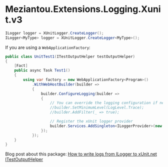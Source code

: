 ﻿# Meziantou.Extensions.Logging.Xunit.v3

```c#
ILogger logger = XUnitLogger.CreateLogger();
ILogger<MyType> logger = XUnitLogger.CreateLogger<MyType>();
```

If you are using a `WebApplicationFactory`:

```c#
public class UnitTest1(ITestOutputHelper testOutputHelper)
{
    [Fact]
    public async Task Test1()
    {
        using var factory = new WebApplicationFactory<Program>()
            .WithWebHostBuilder(builder =>
            {
                builder.ConfigureLogging(builder =>
                {
                    // You can override the logging configuration if needed
                    //builder.SetMinimumLevel(LogLevel.Trace);
                    //builder.AddFilter(_ => true);

                    // Register the xUnit logger provider
                    builder.Services.AddSingleton<ILoggerProvider>(new XUnitLoggerProvider(testOutputHelper, appendScope: false));
                });
            });
    }
}
```

Blog post about this package: [How to write logs from ILogger to xUnit.net ITestOutputHelper](https://www.meziantou.net/how-to-view-logs-from-ilogger-in-xunitdotnet.htm)
